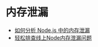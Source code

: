 # 内存泄漏

- [如何分析 Node.js 中的内存泄漏](https://zhuanlan.zhihu.com/p/25736931)
- [轻松排查线上Node内存泄漏问题](https://cnodejs.org/topic/58eb5d378cda07442731569f)
